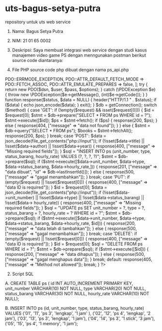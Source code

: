 # uts-bagus-setya-putra
repository untuk uts web service
1. Nama: Bagus Setya Putra
2. NIM: 21 01 65 0002
3. Deskripsi: Saya membuat integrasi web service dengan studi kasus manajemen video game PS dengan menngunakan postman
berikut source code diantaranya:

1. File PHP
source code php dibuat dengan nama ps_api.php
<?php
header("Content-Type: application/json; charset=UTF-8");
header("Access-Control-Allow-Origin: *");
header("Access-Control-Allow-Methods: GET, POST, PUT, DELETE");
header("Access-Control-Allow-Headers: Content-Type, Access-Control-Allow-Headers, Authorization, X-Requested-With");

$method = $_SERVER['REQUEST_METHOD'];
$request = [];

if (isset($_SERVER['PATH_INFO'])) {
    $request = explode('/', trim($_SERVER['PATH_INFO'],'/'));
}

function getConnection() {
    $host = 'localhost';
    $db   = 'playstation_units';
    $user = 'root';
    $pass = ''; // Ganti dengan password MySQL Anda jika ada
    $charset = 'utf8mb4';

    $dsn = "mysql:host=$host;dbname=$db;charset=$charset";
    $options = [
        PDO::ATTR_ERRMODE            => PDO::ERRMODE_EXCEPTION,
        PDO::ATTR_DEFAULT_FETCH_MODE => PDO::FETCH_ASSOC,
        PDO::ATTR_EMULATE_PREPARES   => false,
    ];
    try {
        return new PDO($dsn, $user, $pass, $options);
    } catch (\PDOException $e) {
        throw new \PDOException($e->getMessage(), (int)$e->getCode());
    }
}

function response($status, $data = NULL) {
    header("HTTP/1.1 " . $status);
    if ($data) {
        echo json_encode($data);
    }
    exit();
}

$db = getConnection();

switch ($method) {
    case 'GET':
        if (!empty($request) && isset($request[0])) {
            $id = $request[0];
            $stmt = $db->prepare("SELECT * FROM ps WHERE id = ?");
            $stmt->execute([$id]);
            $ps = $stmt->fetch();
            if ($ps) {
                response(200, $ps);
            } else {
                response(404, ["message" => "data not found"]);
            }
        } else {
            $stmt = $db->query("SELECT * FROM ps");
            $books = $stmt->fetchAll();
            response(200, $ps);
        }
        break;
    
    case 'POST':
        $data = json_decode(file_get_contents("php://input"));
        if (!isset($data->title) || !isset($data->author) || !isset($data->year)) {
            response(400, ["message" => "Missing required fields"]);
        }
        $sql = "INSERT INTO ps (unit_number, type, status_barang, hourly_rate) VALUES (?, ?, ?, ?)";
        $stmt = $db->prepare($sql);
        if ($stmt->execute([$data->unit_number, $data->type, $data->status_barang, $data->hourly_rate,])) {
            response(201, ["message" => "data dibuat", "id" => $db->lastInsertId()]);
        } else {
            response(500, ["message" => "gagal menambahkan"]);
        }
        break;
    
    case 'PUT':
        if (empty($request) || !isset($request[0])) {
            response(400, ["message" => "data ID is required"]);
        }
        $id = $request[0];
        $data = json_decode(file_get_contents("php://input"));
        if (!isset($data->unit_number) || !isset($data->type)  || !isset($data->status_barang) || !isset($data-> hourly_rate)) {
            response(400, ["message" => "Missing required fields"]);
        }
        $sql = "UPDATE ps SET unit_number = ?, type = ?, status_barang = ?, hourly_rate = ? WHERE id = ?";
        $stmt = $db->prepare($sql);
        if ($stmt->execute([$data->unit_number, $data->type, $data->status_barang, $data->hourly_rate, $id])) {
            response(200, ["message" => "data telah di tambahkan"]);
        } else {
            response(500, ["message" => "gagal menambahkan"]);
        }
        break;
    
    case 'DELETE':
        if (empty($request) || !isset($request[0])) {
            response(400, ["message" => "data ID is required"]);
        }
        $id = $request[0];
        $sql = "DELETE FROM ps WHERE id = ?";
        $stmt = $db->prepare($sql);
        if ($stmt->execute([$id])) {
            response(200, ["message" => "data dihapus"]);
        } else {
            response(500, ["message" => "gagal menghapus data"]);
        }
        break;
    
    default:
        response(405, ["message" => "Method not allowed"]);
        break;
}
?>

2. Script SQL

A. CREATE TABLE ps (
    id INT AUTO_INCREMENT PRIMARY KEY,
    unit_number VARCHAR(10) NOT NULL,
    type VARCHAR(20) NOT NULL,
    status_barang VARCHAR(30) NOT NULL,
    hourly_rate VARCHAR(10) NOT NULL);

B. INSERT INTO ps (id, unit_number, type, status_barang, hourly_rate) VALUES
('01', '11', 'ps 3', 'lengkap', '1 jam' ),
('02', '12', 'ps 4', 'lengkap', '2 jam'),
('03', '13', 'ps 3', 'lengkap', '1 jam'),
('04', '14', 'ps 3', '1 stick', '3 jam'),
('05', '15', 'ps 4', '1 memory', '1 jam');

